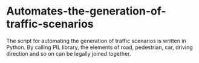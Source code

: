 # Automates-the-generation-of-traffic-scenarios
The script for automating the generation of traffic scenarios is written in Python. By calling PIL library, the elements of road, pedestrian, car, driving direction and so on can be legally joined together.
